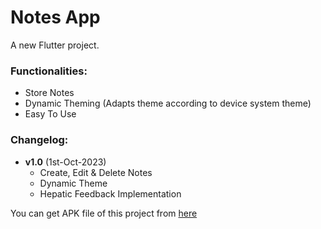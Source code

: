 # Notes App

A new Flutter project.

### Functionalities:
- Store Notes
- Dynamic Theming (Adapts theme according to device system theme)
- Easy To Use

### Changelog:
- **v1.0** (1st-Oct-2023)
  - Create, Edit & Delete Notes
  - Dynamic Theme
  - Hepatic Feedback Implementation

You can get APK file of this project from [here](https://drive.google.com/drive/folders/1rQklfgUbp4JbnXQ-ForzD3bPTHlMjeps?usp=drive_link)